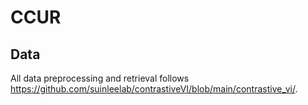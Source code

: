 # CCUR

## Data 
All data preprocessing and retrieval follows https://github.com/suinleelab/contrastiveVI/blob/main/contrastive_vi/. 
